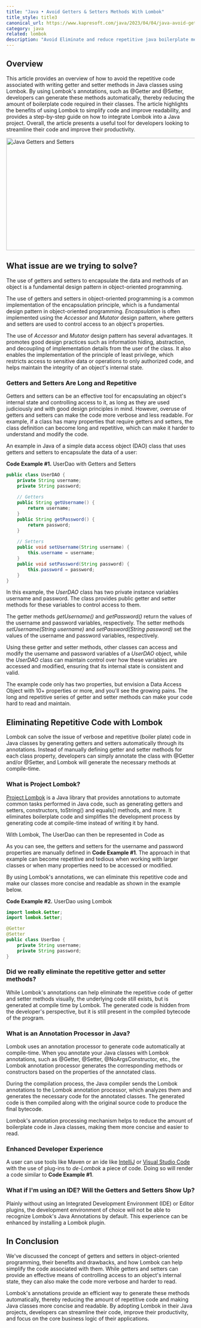 ```yaml
---
title: "Java • Avoid Getters & Setters Methods With Lombok"
title_style: title3
canonical_url: https://www.kapresoft.com/java/2023/04/04/java-avoid-getters-setters-with-lombok.html
category: java
related: lombok
description: "Avoid Eliminate and reduce repetitive java boilerplate methods with Lombok's @Getter and @Setter annotations."
---
```


## Overview

This article provides an overview of how to avoid the repetitive code associated with writing getter and setter methods in Java classes using Lombok. By using Lombok's annotations, such as @Getter and @Setter, developers can generate these methods automatically, thereby reducing the amount of boilerplate code required in their classes.<!--excerpt--> The article highlights the benefits of using Lombok to simplify code and improve readability, and provides a step-by-step guide on how to integrate Lombok into a Java project. Overall, the article presents a useful tool for developers looking to streamline their code and improve their productivity.

<img alt="Java Getters and Setters" height="300" src="https://cdngh.kapresoft.com/img/java-getters-setters-6e53417.svg" width="553" title="Java Getters And Setters"/><br/>

## What issue are we trying to solve?

The use of getters and setters to encapsulate the data and methods of an object is a fundamental design pattern in object-oriented programming.

The use of getters and setters in object-oriented programming is a common implementation of the encapsulation principle, which is a fundamental design pattern in object-oriented programming. _Encapsulation_ is often implemented using the _Accessor_ and _Mutator_ design pattern, where getters and setters are used to control access to an object's properties.

The use of _Accessor_ and _Mutator_ design pattern has several advantages. It promotes good design practices such as information hiding, abstraction, and decoupling of implementation details from the user of the class. It also enables the implementation of the principle of least privilege, which restricts access to sensitive data or operations to only authorized code, and helps maintain the integrity of an object's internal state.

### Getters and Setters Are Long and Repetitive

Getters and setters can be an effective tool for encapsulating an object's internal state and controlling access to it, as long as they are used judiciously and with good design principles in mind. However, overuse of getters and setters can make the code more verbose and less readable. For example, if a class has many properties that require getters and setters, the class definition can become long and repetitive, which can make it harder to understand and modify the code.

An example in Java of a simple data access object (DAO) class that uses getters and setters to encapsulate the data of a user:

**Code Example #1.**  UserDao with Getters and Setters

```java
public class UserDAO {
    private String username;
    private String password;
    
    // Getters
    public String getUsername() {
        return username;
    }
    public String getPassword() {
        return password;
    }
    
    // Setters
    public void setUsername(String username) {
        this.username = username;
    }
    public void setPassword(String password) {
        this.password = password;
    }
}
```

In this example, the _UserDAO_ class has two private instance variables username and password. The class provides public getter and setter methods for these variables to control access to them.

The getter methods _getUsername()_ and _getPassword()_ return the values of the username and password variables, respectively. The setter methods _setUsername(String username)_ and _setPassword(String password)_ set the values of the username and password variables, respectively.

Using these getter and setter methods, other classes can access and modify the username and password variables of a _UserDAO_ object, while the _UserDAO_ class can maintain control over how these variables are accessed and modified, ensuring that its internal state is consistent and valid.

The example code only has two properties, but envision a Data Access Object with 10+ properties or more, and you'll see the growing pains. The long and repetitive series of getter and setter methods can make your code hard to read and maintain.

## Eliminating Repetitive Code with Lombok

Lombok can solve the issue of verbose and repetitive (boiler plate) code in Java classes by generating getters and setters automatically through its annotations. Instead of manually defining getter and setter methods for each class property, developers can simply annotate the class with @Getter and/or @Setter, and Lombok will generate the necessary methods at compile-time.

### What is Project Lombok?

[Project Lombok](https://projectlombok.org) is a Java library that provides annotations to automate common tasks performed in Java code, such as generating getters and setters, constructors, toString() and equals() methods, and more. It eliminates boilerplate code and simplifies the development process by generating code at compile-time instead of writing it by hand.

With Lombok, The UserDao can then be represented in Code as

As you can see, the getters and setters for the username and password properties are manually defined in **Code Example #1**. The approach in that example can become repetitive and tedious when working with larger classes or when many properties need to be accessed or modified.

By using Lombok's annotations, we can eliminate this repetitive code and make our classes more concise and readable as shown in the example below.

**Code Example #2.**  UserDao using Lombok

```java
import lombok.Getter;
import lombok.Setter;

@Getter
@Setter
public class UserDao {
    private String username;
    private String password;
}
```

### Did we really eliminate the repetitive getter and setter methods?

While Lombok's annotations can help eliminate the repetitive code of getter and setter methods visually, the underlying code still exists, but is generated at compile time by Lombok. The generated code is hidden from the developer's perspective, but it is still present in the compiled bytecode of the program.

### What is an Annotation Processor in Java?

Lombok uses an annotation processor to generate code automatically at compile-time. When you annotate your Java classes with Lombok annotations, such as @Getter, @Setter, @NoArgsConstructor, etc., the Lombok annotation processor generates the corresponding methods or constructors based on the properties of the annotated class.

During the compilation process, the Java compiler sends the Lombok annotations to the Lombok annotation processor, which analyzes them and generates the necessary code for the annotated classes. The generated code is then compiled along with the original source code to produce the final bytecode.

Lombok's annotation processing mechanism helps to reduce the amount of boilerplate code in Java classes, making them more concise and easier to read.

### Enhanced Developer Experience

A user can use tools like Maven or an ide like [IntelliJ](https://www.jetbrains.com/idea/) or [Visual Studio Code](https://code.visualstudio.com/) with the use of plug-ins to _de-Lombok_ a piece of code.  Doing so will render a code similar to **Code Example #1**.

### What if I'm using an IDE? Will the Getters and Setters Show Up?

Plainly without using an Integrated Development Environment (IDE) or Editor plugins, the development environment of choice will not be able to recognize Lombok's Java Annotations by default.  This experience can be enhanced by installing a Lombok plugin.

## In Conclusion

We've discussed the concept of getters and setters in object-oriented programming, their benefits and drawbacks, and how Lombok can help simplify the code associated with them. While getters and setters can provide an effective means of controlling access to an object's internal state, they can also make the code more verbose and harder to read. 

Lombok's annotations provide an efficient way to generate these methods automatically, thereby reducing the amount of repetitive code and making Java classes more concise and readable. By adopting Lombok in their Java projects, developers can streamline their code, improve their productivity, and focus on the core business logic of their applications.
